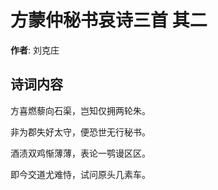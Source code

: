 # 方蒙仲秘书哀诗三首  其二

**作者**: 刘克庄

## 诗词内容

方喜燃藜向石渠，岂知仅拥两轮朱。

非为郡失好太守，便恐世无行秘书。

酒渍双鸡惭薄薄，表论一鹗谩区区。

即今交道尤难恃，试问原头几素车。

